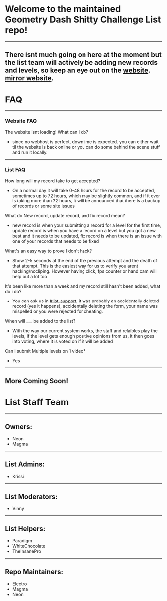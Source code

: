 # Welcome to the maintained Geometry Dash Shitty Challenge List repo!
---
There isnt much going on here at the moment but the list team will actively be adding new records and levels, so keep an eye out on the [website](https://shittychallengelist.asemnada991.repl.co). [mirror website](http://electroflame.me/shittychallengelist/).
---
# FAQ
---
### Website FAQ
<!--Can I use the Shitty List template?
- I mean, sure. just make sure you give credit somewhere and make sure you state that you're not affiliated with the shitty list.
-->
The website isnt loading! What can I do?
- since no webhost is perfect, downtime is expected. you can either wait til the website is back online or you can do some behind the scene stuff and run it locally.
---
### List FAQ
How long will my record take to get accepted? 
- On a normal day it will take 0-48 hours for the record to be accepted, sometimes up to 72 hours, which may be slightly common, and if it ever is taking more than 72 hours, it will be announced that there is a backup of records or some site issues

What do New record, update record, and fix record mean? 
- new record is when your submitting a record for a level for the first time, update record is when you have a record on a level but you got a new best and it needs to be updated, fix record is when there is an issue with one of your records that needs to be fixed

What's an easy way to prove I don't hack?
- Show 2-5 seconds at the end of the previous attempt and the death of that attempt. This is the easiest way for us to verify you arent hacking/nocliping. However having click, fps counter or hand cam will help out a lot too

It's been like more than a week and my record still hasn't been added, what do i do?
- You can ask us in [#list-support](https://discord.gg/zW2569fE9A), it was probably an accidentally deleted record (yes it happens), accidentally deleting the form, your name was mispelled or you were rejected for cheating.

When will ___ be added to the list? 
- With the way our current system works, the staff and relaibles play the levels, if the level gets enough positive opinions from us, it then goes into voting, where it is voted on if it will be added

Can i submit Multiple levels on 1 video?
- Yes
---
More Coming Soon!
---
# List Staff Team
---
## Owners:
- Neon
- Magma
---
## List Admins:
- Krissi
---
## List Moderators:
- Vinny
---
## List Helpers:
- Paradigm
- WhiteChocolate
- TheInsanePro
---
## Repo Maintainers:
- Electro
- Magma
- Neon
